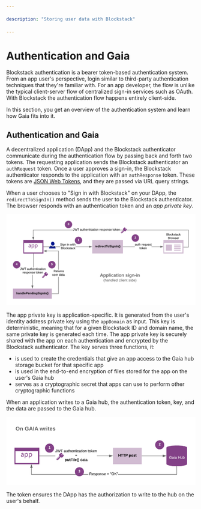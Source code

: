 ```yaml
---

description: "Storing user data with Blockstack"

---
```

# Authentication and Gaia

Blockstack authentication is a bearer token-based authentication system. From an app user's perspective, login similar to third-party authentication techniques that they're familiar with. For an app developer, the flow is unlike the typical client-server flow of centralized sign-in services such as OAuth. With Blockstack the authentication flow happens entirely client-side.

In this section, you get an overview of the authentication system and learn how Gaia fits into it.

## Authentication and Gaia

A decentralized application (DApp) and the Blockstack authenticator communicate during
the authentication flow by passing back and forth two tokens. The requesting
application sends the Blockstack authenticator an `authRequest` token. Once a user
approves a sign-in, the Blockstack authenticator responds to the application with an
`authResponse` token. These tokens are <a href="https://jwt.io/" target="\_blank">JSON Web Tokens</a>, and they are passed via
URL query strings.

When a user chooses to "Sign in with Blockstack" on your DApp, the `redirectToSignIn()` method sends the user to the Blockstack authenticator. The browser responds with an authentication token and an _app private key_.

![](/storage/images/app-sign-in.png)

The app private key is application-specific. It is generated from the user's identity address private key using the `appDomain` as input. This key is deterministic, meaning that for a given Blockstack ID and domain name, the same private key is generated each time. The app private key is securely shared with the app on each authentication and encrypted by the Blockstack authenticator. The key serves three functions, it:

* is used to create the credentials that give an app access to the Gaia hub storage bucket for that specific app
* is used in the end-to-end encryption of files stored for the app on the user's Gaia hub
* serves as a cryptographic secret that apps can use to perform other cryptographic functions

When an application writes to a Gaia hub, the authentication token, key, and the data are passed to the Gaia hub.

![Gaia writes](/storage/images/gaia-writes.png)

The token ensures the DApp has the authorization to write to the hub on the user's behalf.  
